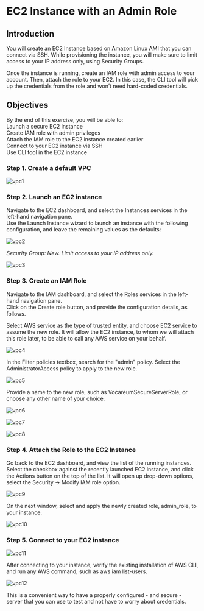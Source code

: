 # EC2 Instance with an Admin Role
## Introduction
You will create an EC2 Instance based on Amazon Linux AMI that you can connect via SSH. While provisioning the instance, you will make sure to limit access to your IP address only, using Security Groups.  

Once the instance is running, create an IAM role with admin access to your account. Then, attach the role to your EC2. In this case, the CLI tool will pick up the credentials from the role and won’t need hard-coded credentials.  

## Objectives
By the end of this exercise, you will be able to:  
Launch a secure EC2 instance  
Create IAM role with admin privileges  
Attach the IAM role to the EC2 instance created earlier  
Connect to your EC2 instance via SSH  
Use CLI tool in the EC2 instance  

### Step 1. Create a default VPC

![vpc1](vpc1.png?raw=true "vpc1")


### Step 2. Launch an EC2 instance
Navigate to the EC2 dashboard, and select the Instances services in the left-hand navigation pane.  
Use the Launch Instance wizard to launch an instance with the following configuration, and leave the remaining values as the defaults:  

![vpc2](vpc2.png?raw=true "vpc2")

*Security Group:	New. Limit access to your IP address only.*  

![vpc3](vpc3.png?raw=true "vpc3")

### Step 3. Create an IAM Role
Navigate to the IAM dashboard, and select the Roles services in the left-hand navigation pane.  
Click on the Create role button, and provide the configuration details, as follows.  

Select AWS service as the type of trusted entity, and choose EC2 service to assume the new role. It will allow the EC2 instance, to whom we will attach this role later, to be able to call any AWS service on your behalf.  

![vpc4](vpc4.png?raw=true "vpc4")

In the Filter policies textbox, search for the "admin" policy. Select the AdministratorAccess policy to apply to the new role.  

![vpc5](vpc5.png?raw=true "vpc5")

Provide a name to the new role, such as VocareumSecureServerRole, or choose any other name of your choice.  

![vpc6](vpc6.png?raw=true "vpc6")

![vpc7](vpc7.png?raw=true "vpc7")

![vpc8](vpc8.png?raw=true "vpc8")

### Step 4. Attach the Role to the EC2 Instance
Go back to the EC2 dashboard, and view the list of the running instances.  
Select the checkbox against the recently launched EC2 instance, and click the Actions button on the top of the list. It will open up drop-down options, select the Security → Modify IAM role option.   

![vpc9](vpc9.png?raw=true "vpc9")

On the next window, select and apply the newly created role, admin_role, to your instance.  

![vpc10](vpc10.png?raw=true "vpc10")

### Step 5. Connect to your EC2 instance
![vpc11](vpc11.png?raw=true "vpc11")

After connecting to your instance, verify the existing installation of AWS CLI, and run any AWS command, such as aws iam list-users.  

![vpc12](vpc12.png?raw=true "vpc12")

This is a convenient way to have a properly configured - and secure - server that you can use to test and not have to worry about credentials.  